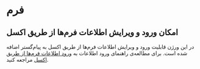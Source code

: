 # فرم‌

## امکان ورود و ویرایش اطلاعات فرم‌ها از طریق اکسل

در این ورژن قابلیت ورود و ویرایش اطلاعات فرم‌ها از طریق اکسل به پیام‌گستر اضافه شده است. برای مطالعه‌ی راهنمای ورود اطلاعات به [ورود اطلاعات فرم‌ها از طریق اکسل](https://github.com/1stco/PayamGostarDocs/blob/master/help2.5.4/Integrated-bank/Database/Records/New-form/excel-form.md) مراجعه کنید.

